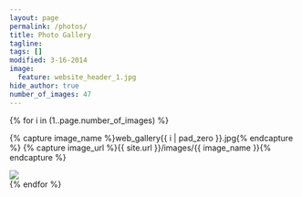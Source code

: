```yaml
---
layout: page
permalink: /photos/
title: Photo Gallery
tagline: 
tags: []
modified: 3-16-2014
image:
  feature: website_header_1.jpg
hide_author: true
number_of_images: 47
---
```


<div class="photo-gallery">


{% for i in (1..page.number_of_images) %}

  {% capture image_name %}web_gallery{{ i | pad_zero }}.jpg{% endcapture %}
  {% capture image_url %}{{ site.url }}/images/{{ image_name }}{% endcapture %}

  <div class="image-wrapper">
  <a href="{{ image_url }}"><img src="{{ image_url }}" class="clearfix"></a>  
  </div>
{% endfor %}

</div>